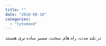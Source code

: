 ```yaml
---
title: ""
date: "2018-08-10"
categories: 
  - "tytomood"
---
```


در بلند مدت، راه های سخت، مسیر ساده تری هستند
